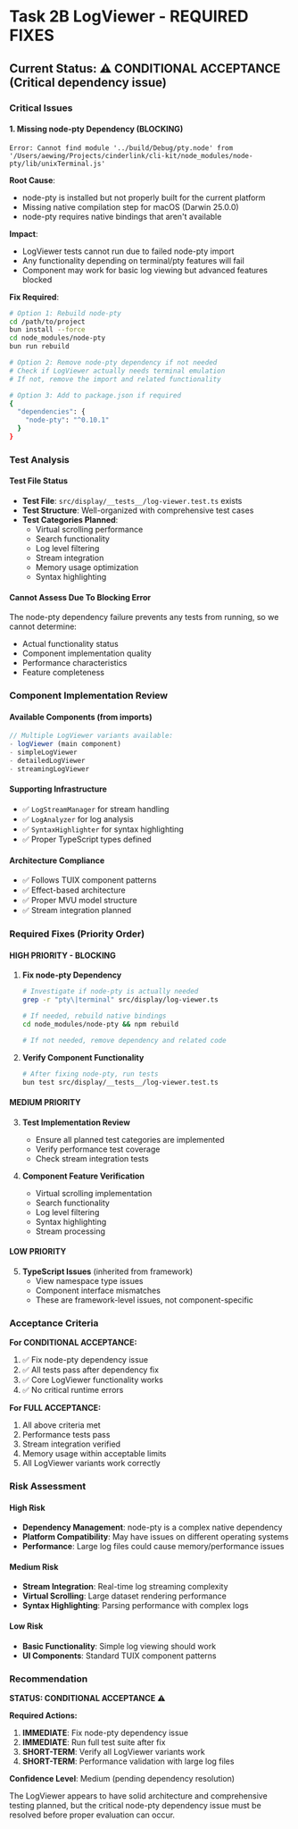# Task 2B LogViewer - REQUIRED FIXES

## Current Status: ⚠️ CONDITIONAL ACCEPTANCE (Critical dependency issue)

### Critical Issues

#### 1. Missing node-pty Dependency (BLOCKING)
```
Error: Cannot find module '../build/Debug/pty.node' from '/Users/aewing/Projects/cinderlink/cli-kit/node_modules/node-pty/lib/unixTerminal.js'
```

**Root Cause**: 
- node-pty is installed but not properly built for the current platform
- Missing native compilation step for macOS (Darwin 25.0.0)
- node-pty requires native bindings that aren't available

**Impact**: 
- LogViewer tests cannot run due to failed node-pty import
- Any functionality depending on terminal/pty features will fail
- Component may work for basic log viewing but advanced features blocked

**Fix Required**:
```bash
# Option 1: Rebuild node-pty
cd /path/to/project
bun install --force
cd node_modules/node-pty
bun run rebuild

# Option 2: Remove node-pty dependency if not needed
# Check if LogViewer actually needs terminal emulation
# If not, remove the import and related functionality

# Option 3: Add to package.json if required
{
  "dependencies": {
    "node-pty": "^0.10.1"
  }
}
```

### Test Analysis

#### Test File Status
- **Test File**: `src/display/__tests__/log-viewer.test.ts` exists
- **Test Structure**: Well-organized with comprehensive test cases
- **Test Categories Planned**:
  - Virtual scrolling performance
  - Search functionality  
  - Log level filtering
  - Stream integration
  - Memory usage optimization
  - Syntax highlighting

#### Cannot Assess Due To Blocking Error
The node-pty dependency failure prevents any tests from running, so we cannot determine:
- Actual functionality status
- Component implementation quality
- Performance characteristics
- Feature completeness

### Component Implementation Review

#### Available Components (from imports)
```typescript
// Multiple LogViewer variants available:
- logViewer (main component)
- simpleLogViewer  
- detailedLogViewer
- streamingLogViewer
```

#### Supporting Infrastructure
- ✅ `LogStreamManager` for stream handling
- ✅ `LogAnalyzer` for log analysis
- ✅ `SyntaxHighlighter` for syntax highlighting
- ✅ Proper TypeScript types defined

#### Architecture Compliance
- ✅ Follows TUIX component patterns
- ✅ Effect-based architecture
- ✅ Proper MVU model structure
- ✅ Stream integration planned

### Required Fixes (Priority Order)

#### HIGH PRIORITY - BLOCKING

1. **Fix node-pty Dependency**
   ```bash
   # Investigate if node-pty is actually needed
   grep -r "pty\|terminal" src/display/log-viewer.ts
   
   # If needed, rebuild native bindings
   cd node_modules/node-pty && npm rebuild
   
   # If not needed, remove dependency and related code
   ```

2. **Verify Component Functionality**
   ```bash
   # After fixing node-pty, run tests
   bun test src/display/__tests__/log-viewer.test.ts
   ```

#### MEDIUM PRIORITY

3. **Test Implementation Review**
   - Ensure all planned test categories are implemented
   - Verify performance test coverage
   - Check stream integration tests

4. **Component Feature Verification**
   - Virtual scrolling implementation
   - Search functionality
   - Log level filtering
   - Syntax highlighting
   - Stream processing

#### LOW PRIORITY

5. **TypeScript Issues** (inherited from framework)
   - View namespace type issues
   - Component interface mismatches
   - These are framework-level issues, not component-specific

### Acceptance Criteria

**For CONDITIONAL ACCEPTANCE:**
1. ✅ Fix node-pty dependency issue
2. ✅ All tests pass after dependency fix
3. ✅ Core LogViewer functionality works
4. ✅ No critical runtime errors

**For FULL ACCEPTANCE:**
1. All above criteria met
2. Performance tests pass
3. Stream integration verified
4. Memory usage within acceptable limits
5. All LogViewer variants work correctly

### Risk Assessment

#### High Risk
- **Dependency Management**: node-pty is a complex native dependency
- **Platform Compatibility**: May have issues on different operating systems
- **Performance**: Large log files could cause memory/performance issues

#### Medium Risk  
- **Stream Integration**: Real-time log streaming complexity
- **Virtual Scrolling**: Large dataset rendering performance
- **Syntax Highlighting**: Parsing performance with complex logs

#### Low Risk
- **Basic Functionality**: Simple log viewing should work
- **UI Components**: Standard TUIX component patterns

### Recommendation

**STATUS: CONDITIONAL ACCEPTANCE** ⚠️

**Required Actions:**
1. **IMMEDIATE**: Fix node-pty dependency issue
2. **IMMEDIATE**: Run full test suite after fix
3. **SHORT-TERM**: Verify all LogViewer variants work
4. **SHORT-TERM**: Performance validation with large log files

**Confidence Level**: Medium (pending dependency resolution)

The LogViewer appears to have solid architecture and comprehensive testing planned, but the critical node-pty dependency issue must be resolved before proper evaluation can occur.